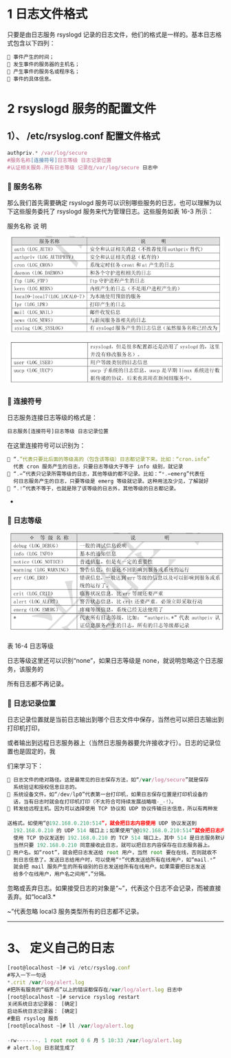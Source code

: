 # 1 日志文件格式


只要是由日志服务 rsyslogd 记录的日志文件，他们的格式是一样的。基本日志格式包含以下四列：


```javascript
 事件产生的时间；
 发生事件的服务器的主机名；
 产生事件的服务名或程序名；
 事件的具体信息。
```

# 2 rsyslogd 服务的配置文件


## 1）、 /etc/rsyslog.conf 配置文件格式


```javascript
authpriv.* /var/log/secure
#服务名称[连接符号]日志等级 日志记录位置
#认证相关服务.所有日志等级 记录在/var/log/secure 日志中
```

###  服务名称


那么我们首先需要确定 rsyslogd 服务可以识别哪些服务的日志，也可以理解为以下这些服务委托了 rsyslogd 服务来代为管理日志。这些服务如表 16-3 所示：


服务名称 说 明



![](images/WEBRESOURCE17251ef2e7823433ed60008769120e9a截图.png)









![](images/WEBRESOURCE47cc88f1428f113585ae21a3a42ebc82截图.png)



###  连接符号


日志服务连接日志等级的格式是：


```javascript
日志服务[连接符号]日志等级 日志记录位置
```

在这里连接符号可以识别为：


```javascript
 “.”代表只要比后面的等级高的（包含该等级）日志都记录下来。比如：“cron.info”
  代表 cron 服务产生的日志，只要日志等级大于等于 info 级别，就记录
 “.=”代表只记录所需等级的日志，其他等级的都不记录。比如：“*.=emerg”代表任
  何日志服务产生的日志，只要等级是 emerg 等级就记录。这种用法及少见，了解就好
 “.!”代表不等于，也就是除了该等级的日志外，其他等级的日志都记录。
```

- 


###  日志等级



![](images/WEBRESOURCE6b905aa10f82533ebba17e12733645c8截图.png)

### 





表 16-4 日志等级


日志等级这里还可以识别“none”，如果日志等级是 none，就说明忽略这个日志服务，该服务的


所有日志都不再记录。


###  日志记录位置


日志记录位置就是当前日志输出到哪个日志文件中保存，当然也可以把日志输出到打印机打印，


或者输出到远程日志服务器上（当然日志服务器要允许接收才行）。日志的记录位置也是固定的，我


们来学习下：


```javascript
 日志文件的绝对路径。这是最常见的日志保存方法，如“/var/log/secure”就是保存
  系统验证和授权信息日志的。
 系统设备文件。如“/dev/lp0”代表第一台打印机，如果日志保存位置是打印机设备的
  话，当有日志时就会在打印机打印（不太符合可持续发展战略哦-_-!）。
 转发给远程主机。因为可以选择使用 TCP 协议和 UDP 协议传输日志信息，所以有两种发
  
送格式。如使用“@192.168.0.210:514”，就会把日志内容使用 UDP 协议发送到
  192.168.0.210 的 UDP 514 端口上；如果使用“@@192.168.0.210:514”就会把日志内容
  使用 TCP 协议发送到 192.168.0.210 的 TCP 514 端口上，其中 514 是日志服务默认端口。
  当然只要 192.168.0.210 同意接收此日志，就可以把日志内容保存在日志服务器上。
 用户名。如“root”，就会把日志发送给 root 用户，当然 root 要在在线，否则就收不
  到日志信息了。发送日志给用户时，可以使用“*”代表发送给所有在线用户，如“mail.*”
  就会把 mail 服务产生的所有级别的日志发送给所有在线用户。如果需要把日志发送
  给多个在线用户，用户名之间用“，”分隔。
```

忽略或丢弃日志。如果接受日志的对象是“~”，代表这个日志不会记录，而被直接丢弃。如“local3.*


~”代表忽略 local3 服务类型所有的日志都不记录。



---

# 3、 定义自己的日志


```javascript
[root@localhost ~]# vi /etc/rsyslog.conf
#写入一下一句话
*.crit /var/log/alert.log
#把所有服务的“临界点”以上的错误都保存在/var/log/alert.log 日志中
[root@localhost ~]# service rsyslog restart
关闭系统日志记录器： [确定]
启动系统日志记录器： [确定]
#重启 rsyslog 服务
[root@localhost ~]# ll /var/log/alert.log

-rw-------. 1 root root 0 6 月 5 10:33 /var/log/alert.log
# alert.log 日志就生成了
```

